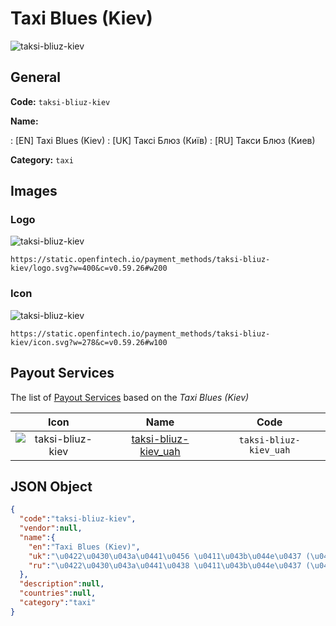 
# Taxi Blues (Kiev) 
![taksi-bliuz-kiev](https://static.openfintech.io/payment_methods/taksi-bliuz-kiev/logo.svg?w=400&c=v0.59.26#w200)  

## General 
**Code:** `taksi-bliuz-kiev` 
 
**Name:** 
 
:	[EN] Taxi Blues (Kiev) 
:	[UK] Таксі Блюз (Київ) 
:	[RU] Такси Блюз (Киев) 
 
**Category:** `taxi` 
 

## Images 

### Logo 
![taksi-bliuz-kiev](https://static.openfintech.io/payment_methods/taksi-bliuz-kiev/logo.svg?w=400&c=v0.59.26#w200)  

```
https://static.openfintech.io/payment_methods/taksi-bliuz-kiev/logo.svg?w=400&c=v0.59.26#w200
```  

### Icon 
![taksi-bliuz-kiev](https://static.openfintech.io/payment_methods/taksi-bliuz-kiev/icon.svg?w=278&c=v0.59.26#w100)  

```
https://static.openfintech.io/payment_methods/taksi-bliuz-kiev/icon.svg?w=278&c=v0.59.26#w100
```  

## Payout Services 
 
The list of [Payout Services](/payout-services/) based on the _Taxi Blues (Kiev)_ 

|Icon|Name|Code| 
|:---:|:---:|:---:| 
|![taksi-bliuz-kiev](https://static.openfintech.io/payout_methods/taksi-bliuz-kiev/icon.svg?w=278&c=v0.59.26#w40) |[taksi-bliuz-kiev_uah](/payout-services/taksi-bliuz-kiev_uah/)|`taksi-bliuz-kiev_uah`| 
 

## JSON Object 

```json
{
  "code":"taksi-bliuz-kiev",
  "vendor":null,
  "name":{
    "en":"Taxi Blues (Kiev)",
    "uk":"\u0422\u0430\u043a\u0441\u0456 \u0411\u043b\u044e\u0437 (\u041a\u0438\u0457\u0432)",
    "ru":"\u0422\u0430\u043a\u0441\u0438 \u0411\u043b\u044e\u0437 (\u041a\u0438\u0435\u0432)"
  },
  "description":null,
  "countries":null,
  "category":"taxi"
}
```  
